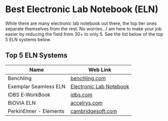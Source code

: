 # Best Electronic Lab Notebook (ELN)
While there are many electronic lab notebook out there, the top tier ones separate themselves from the rest. No worries...I am here to make your job easier by reducing the field from 30+ to only 5.  See the list below of the top 5 ELN systems below.

## Top 5 ELN Systems

| Name                                      | Web Link                                                               
|-------------------------------------------|----------------------------------------                                           
| Benchling                                 | <a href="https://benchling.com" rel="nofollow">benchling.com</a>                                                          
| Exemplar Seamless ELN                     | <a href="https://www.sapiosciences.com/electronic-lab-notebook-software-eln">Electronic Lab Notebook</a>                        
| IDBS E‑WorkBook                           | <a href="https://www.idbs.com/" rel="nofollow">idbs.com</a>                        
| BIOVIA ELN                                | <a href="http://accelrys.com/" rel="nofollow">accelrys.com</a>   
| PerkinElmer - Elements                    | <a href="http://www.cambridgesoft.com/" rel="nofollow">cambridgesoft.com</a>      
